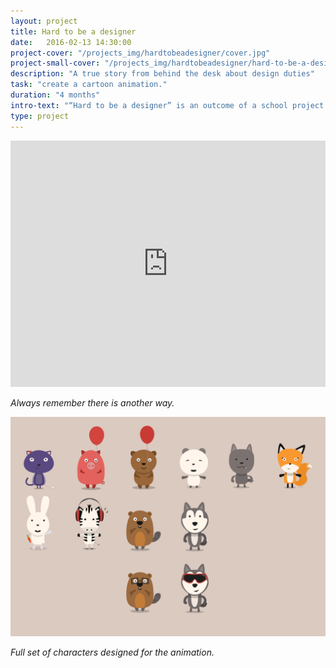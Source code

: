 ```yaml
---
layout: project
title: Hard to be a designer
date:   2016-02-13 14:30:00
project-cover: "/projects_img/hardtobeadesigner/cover.jpg"
project-small-cover: "/projects_img/hardtobeadesigner/hard-to-be-a-designer.png"
description: "A true story from behind the desk about design duties"
task: "create a cartoon animation."
duration: "4 months"
intro-text: "“Hard to be a designer” is an outcome of a school project about different areas: flags, clients, negotiations, life and design. It is a short animation video about a purple cat, who got a creative task to redesign flags."
type: project
---
```


<iframe src="https://player.vimeo.com/video/117010260?title=0&byline=0&portrait=0" width="100%" height="394" frameborder="0" webkitallowfullscreen mozallowfullscreen allowfullscreen></iframe>


<span class="p-center">*Always remember there is another way.*</span>


<span class="p700">![all characters](/projects_img/hardtobeadesigner/characters.png)</span>

<span class="p-center">*Full set of characters designed for the animation.*</span>